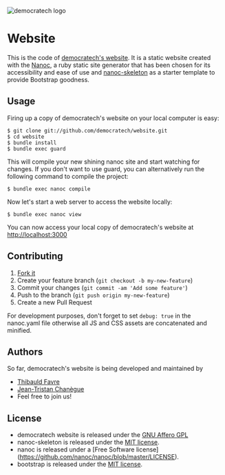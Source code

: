 ![democratech logo](https://democratech.co/docs/democratech-logo-whitebg-260x64.png)
# Website

This is the code of [democratech's website](http://democratech.co).
It is a static website created with the [Nanoc](http://nanoc.ws/), a ruby static site generator that has been chosen for its accessibility and ease of use and [nanoc-skeleton](https://github.com/alessandro1997/nanoc-skeleton) as a starter template to provide Bootstrap goodness.

## Usage

Firing up a copy of democratech's website on your local computer is easy:

```console
$ git clone git://github.com/democratech/website.git
$ cd website
$ bundle install
$ bundle exec guard
```

This will compile your new shining nanoc site and start watching for changes. If you don't want to use guard, you can alternatively run the following command to compile the project:
```console
$ bundle exec nanoc compile
```

Now let's start a web server to access the website locally:

```console
$ bundle exec nanoc view
```

You can now access your local copy of democratech's website at [http://localhost:3000](http://localhost:3000)

## Contributing

1. [Fork it](http://github.com/democratech/website/fork)
2. Create your feature branch (`git checkout -b my-new-feature`)
3. Commit your changes (`git commit -am 'Add some feature'`)
4. Push to the branch (`git push origin my-new-feature`)
5. Create a new Pull Request

For development purposes, don't forget to set ```debug: true``` in the nanoc.yaml file otherwise all JS and CSS assets are concatenated and minified.

## Authors

So far, democratech's website is being developed and maintained by
* [Thibauld Favre](https://twitter.com/thibauld)
* [Jean-Tristan Chanègue](https://www.linkedin.com/in/jeantristanchanegue)
* Feel free to join us! 


## License

* democratech website is released under the [GNU Affero GPL](https://github.com/democratech/website/blob/master/LICENSE)
* nanoc-skeleton is released under the [MIT license](https://github.com/alessandro1997/nanoc-skeleton/blob/master/LICENSE.txt).
* nanoc is released under a [Free Software license] (https://github.com/nanoc/nanoc/blob/master/LICENSE).
* bootstrap is released under the [MIT license](https://github.com/twbs/bootstrap/blob/master/LICENSE).

